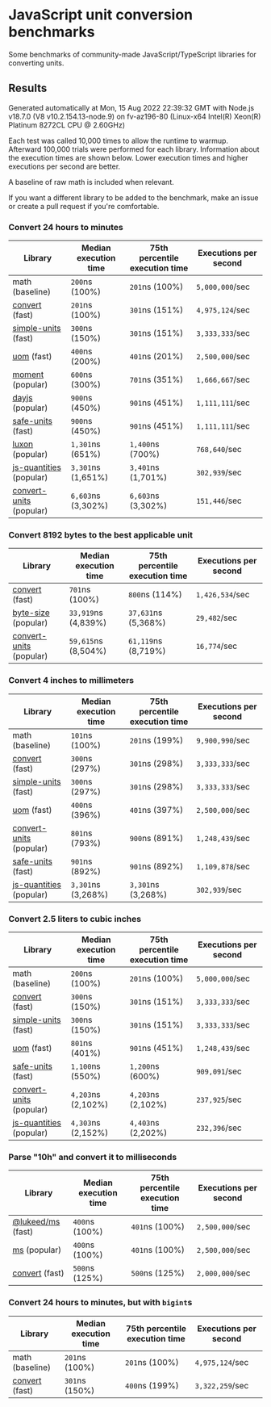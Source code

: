 # JavaScript unit conversion benchmarks

Some benchmarks of community-made JavaScript/TypeScript libraries for converting units.

## Results

<!-- beginblock(results) -->

Generated automatically at Mon, 15 Aug 2022 22:39:32 GMT with Node.js v18.7.0 (V8 v10.2.154.13-node.9) on fv-az196-80 (Linux-x64 Intel(R) Xeon(R) Platinum 8272CL CPU @ 2.60GHz)

Each test was called 10,000 times to allow the runtime to warmup.
Afterward 100,000 trials were performed for each library.
Information about the execution times are shown below.
Lower execution times and higher executions per second are better.

A baseline of raw math is included when relevant.

If you want a different library to be added to the benchmark, make an issue or create a pull request if you're comfortable.

### Convert 24 hours to minutes

| Library                                                            | Median execution time | 75th percentile execution time | Executions per second |
| ------------------------------------------------------------------ | --------------------- | ------------------------------ | --------------------- |
| math (baseline)                                                    | `200`ns (100%)        | `201`ns (100%)                 | `5,000,000`/sec       |
| [convert](https://npmjs.com/package/convert) (fast)                | `201`ns (100%)        | `301`ns (151%)                 | `4,975,124`/sec       |
| [simple-units](https://npmjs.com/package/simple-units) (fast)      | `300`ns (150%)        | `301`ns (151%)                 | `3,333,333`/sec       |
| [uom](https://npmjs.com/package/uom) (fast)                        | `400`ns (200%)        | `401`ns (201%)                 | `2,500,000`/sec       |
| [moment](https://npmjs.com/package/moment) (popular)               | `600`ns (300%)        | `701`ns (351%)                 | `1,666,667`/sec       |
| [dayjs](https://npmjs.com/package/dayjs) (popular)                 | `900`ns (450%)        | `901`ns (451%)                 | `1,111,111`/sec       |
| [safe-units](https://npmjs.com/package/safe-units) (fast)          | `900`ns (450%)        | `901`ns (451%)                 | `1,111,111`/sec       |
| [luxon](https://npmjs.com/package/luxon) (popular)                 | `1,301`ns (651%)      | `1,400`ns (700%)               | `768,640`/sec         |
| [js-quantities](https://npmjs.com/package/js-quantities) (popular) | `3,301`ns (1,651%)    | `3,401`ns (1,701%)             | `302,939`/sec         |
| [convert-units](https://npmjs.com/package/convert-units) (popular) | `6,603`ns (3,302%)    | `6,603`ns (3,302%)             | `151,446`/sec         |

### Convert 8192 bytes to the best applicable unit

| Library                                                            | Median execution time | 75th percentile execution time | Executions per second |
| ------------------------------------------------------------------ | --------------------- | ------------------------------ | --------------------- |
| [convert](https://npmjs.com/package/convert) (fast)                | `701`ns (100%)        | `800`ns (114%)                 | `1,426,534`/sec       |
| [byte-size](https://npmjs.com/package/byte-size) (popular)         | `33,919`ns (4,839%)   | `37,631`ns (5,368%)            | `29,482`/sec          |
| [convert-units](https://npmjs.com/package/convert-units) (popular) | `59,615`ns (8,504%)   | `61,119`ns (8,719%)            | `16,774`/sec          |

### Convert 4 inches to millimeters

| Library                                                            | Median execution time | 75th percentile execution time | Executions per second |
| ------------------------------------------------------------------ | --------------------- | ------------------------------ | --------------------- |
| math (baseline)                                                    | `101`ns (100%)        | `201`ns (199%)                 | `9,900,990`/sec       |
| [convert](https://npmjs.com/package/convert) (fast)                | `300`ns (297%)        | `301`ns (298%)                 | `3,333,333`/sec       |
| [simple-units](https://npmjs.com/package/simple-units) (fast)      | `300`ns (297%)        | `301`ns (298%)                 | `3,333,333`/sec       |
| [uom](https://npmjs.com/package/uom) (fast)                        | `400`ns (396%)        | `401`ns (397%)                 | `2,500,000`/sec       |
| [convert-units](https://npmjs.com/package/convert-units) (popular) | `801`ns (793%)        | `900`ns (891%)                 | `1,248,439`/sec       |
| [safe-units](https://npmjs.com/package/safe-units) (fast)          | `901`ns (892%)        | `901`ns (892%)                 | `1,109,878`/sec       |
| [js-quantities](https://npmjs.com/package/js-quantities) (popular) | `3,301`ns (3,268%)    | `3,301`ns (3,268%)             | `302,939`/sec         |

### Convert 2.5 liters to cubic inches

| Library                                                            | Median execution time | 75th percentile execution time | Executions per second |
| ------------------------------------------------------------------ | --------------------- | ------------------------------ | --------------------- |
| math (baseline)                                                    | `200`ns (100%)        | `201`ns (100%)                 | `5,000,000`/sec       |
| [convert](https://npmjs.com/package/convert) (fast)                | `300`ns (150%)        | `301`ns (151%)                 | `3,333,333`/sec       |
| [simple-units](https://npmjs.com/package/simple-units) (fast)      | `300`ns (150%)        | `301`ns (151%)                 | `3,333,333`/sec       |
| [uom](https://npmjs.com/package/uom) (fast)                        | `801`ns (401%)        | `901`ns (451%)                 | `1,248,439`/sec       |
| [safe-units](https://npmjs.com/package/safe-units) (fast)          | `1,100`ns (550%)      | `1,200`ns (600%)               | `909,091`/sec         |
| [convert-units](https://npmjs.com/package/convert-units) (popular) | `4,203`ns (2,102%)    | `4,203`ns (2,102%)             | `237,925`/sec         |
| [js-quantities](https://npmjs.com/package/js-quantities) (popular) | `4,303`ns (2,152%)    | `4,403`ns (2,202%)             | `232,396`/sec         |

### Parse "10h" and convert it to milliseconds

| Library                                                   | Median execution time | 75th percentile execution time | Executions per second |
| --------------------------------------------------------- | --------------------- | ------------------------------ | --------------------- |
| [@lukeed/ms](https://npmjs.com/package/@lukeed/ms) (fast) | `400`ns (100%)        | `401`ns (100%)                 | `2,500,000`/sec       |
| [ms](https://npmjs.com/package/ms) (popular)              | `400`ns (100%)        | `401`ns (100%)                 | `2,500,000`/sec       |
| [convert](https://npmjs.com/package/convert) (fast)       | `500`ns (125%)        | `500`ns (125%)                 | `2,000,000`/sec       |

### Convert 24 hours to minutes, but with `bigint`s

| Library                                             | Median execution time | 75th percentile execution time | Executions per second |
| --------------------------------------------------- | --------------------- | ------------------------------ | --------------------- |
| math (baseline)                                     | `201`ns (100%)        | `201`ns (100%)                 | `4,975,124`/sec       |
| [convert](https://npmjs.com/package/convert) (fast) | `301`ns (150%)        | `400`ns (199%)                 | `3,322,259`/sec       |

<!-- endblock(results) -->
